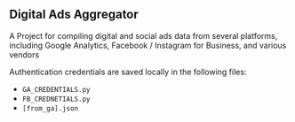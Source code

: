 ## Digital Ads Aggregator

A Project for compiling digital and social ads data from several platforms, including Google Analytics, Facebook / Instagram for Business, and various vendors

Authentication credentials are saved locally in the following files:
- `GA_CREDENTIALS.py`
- `FB_CREDNETIALS.py`
- `[from_ga].json`